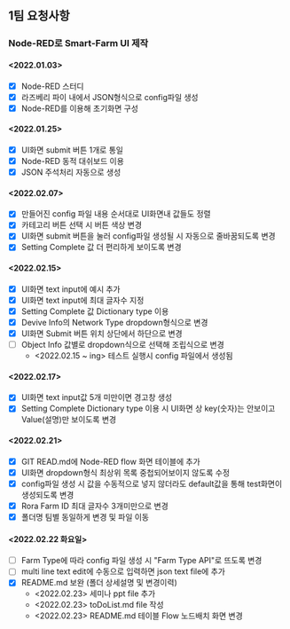 ## 1팀 요청사항

### Node-RED로 Smart-Farm UI 제작

#### <2022.01.03>
- [X] Node-RED 스터디
- [X] 라즈베리 파이 내에서 JSON형식으로 config파일 생성
- [X] Node-RED를 이용해 초기화면 구성

#### <2022.01.25>
- [X] UI화면 submit 버튼 1개로 통일 
- [X] Node-RED 동적 대쉬보드 이용
- [X] JSON 주석처리 자동으로 생성

#### <2022.02.07>
- [X] 만들어진 config 파일 내용 순서대로 UI화면내 값들도 정렬
- [X] 카테고리 버튼 선택 시 버튼 색상 변경
- [X] UI화면 submit 버튼을 눌러 config파일 생성될 시 자동으로 줄바꿈되도록 변경
- [X] Setting Complete 값 더 편리하게 보이도록 변경

#### <2022.02.15>
- [X] UI화면 text input에 예시 추가
- [X] UI화면 text input에 최대 글자수 지정 
- [X] Setting Complete 값 Dictionary type 이용
- [X] Devive Info의 Network Type dropdown형식으로 변경
- [X] UI화면 Submit 버튼 위치 상단에서 하단으로 변경
- [ ] Object Info 값별로 dropdown식으로 선택해 조립식으로 변경
  - <2022.02.15 ~ ing> 테스트 실행시 config 파일에서 생성됨

#### <2022.02.17>
- [X] UI화면 text input값 5개 미만이면 경고창 생성 
- [X] Setting Complete Dictionary type 이용 시 UI화면 상 key(숫자)는 안보이고 Value(설명)만 보이도록 변경

#### <2022.02.21>
- [X] GIT READ.md에 Node-RED flow 화면 테이블에 추가
- [X] UI화면 dropdown형식 최상위 목록 중첩되어보이지 않도록 수정
- [X] config파일 생성 시 값을 수동적으로 넣지 않더라도 default값을 통해 test화면이 생성되도록 변경
- [X] Rora Farm ID 최대 글자수 3개미만으로 변경
- [X] 폴더명 팀별 동일하게 변경 및 파일 이동

#### <2022.02.22 화요일>
- [ ] Farm Type에 따라 config 파일 생성 시 "Farm Type API"로 뜨도록 변경
- [ ] multi line text edit에 수동으로 입력하면 json text file에 추가
- [X] README.md 보완 (폴더 상세설명 및 변경이력)
  - <2022.02.23> 세미나 ppt file 추가
  - <2022.02.23> toDoList.md file 작성
  - <2022.02.23> README.md 테이블 Flow 노드배치 화면 변경

